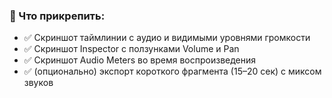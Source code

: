 ### **📎 Что прикрепить:**

- ✅ Скриншот таймлинии с аудио и видимыми уровнями громкости
- ✅ Скриншот Inspector с ползунками Volume и Pan
- ✅ Скриншот Audio Meters во время воспроизведения
- ✅ (опционально) экспорт короткого фрагмента (15–20 сек) с миксом звуков